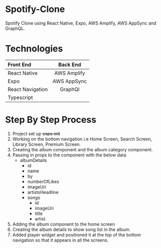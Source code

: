 # Spotify-Clone
Spotify Clone using React Native, Expo, AWS Amplify, AWS AppSync  and GraphQL.


# Technologies
| Front End | Back End |
| :---         |     :---:      | 
| React Native   | AWS Amplify     |
| Expo   | AWS AppSync |
| React Navigation   | GraphQl     |
| Typescript   |       |

# Step By Step Process
1. Project set up ~~expo init~~
2. Working on the bottom navigation i.e Home Screen, Search Screen, Library Screen, Premium Screen.
3. Creating the album component and the album category component.
4. Passing in props to the component with the below data
    -  albumDetails
        - id
        - name
        - by
        - numberOfLikes
        - imageUri
        - artistsHeadline
        - songs
            - id
            - imageUri
            - title
            - artist
5. Adding the album component to the home screen
6. Creating the album details to show song list in the album.
7. Added player widget and positioned it at the top of the bottom navigation so that it appears in all the screens.
